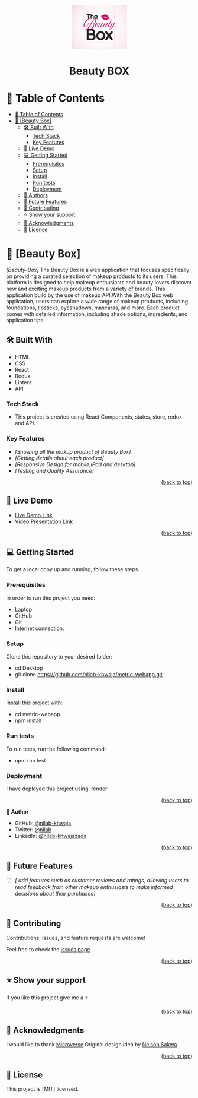<p align="center">
  <img src="/src/assests/logo1.png" alt="Animation" width="150">
</p
<a name="readme-top"></a>

<div align="center">

  <h1><b>Beauty BOX</b></h1>

</div>

<!-- TABLE OF CONTENTS -->

# 📗 Table of Contents

- [📗 Table of Contents](#-table-of-contents)
- [📖 \[Beauty Box\] ](#-Beauty-Box-)
  - [🛠 Built With ](#-built-with-)
    - [Tech Stack ](#tech-stack-)
    - [Key Features ](#key-features-)
  - [🚀 Live Demo ](#-live-demo-)
  - [💻 Getting Started ](#-getting-started-)
    - [Prerequisites](#prerequisites)
    - [Setup](#setup)
    - [Install](#install)
    - [Run tests](#run-tests)
    - [Deployment](#deployment)
  - [👥 Authors ](#-authors-)
  - [🔭 Future Features ](#-future-features-)
  - [🤝 Contributing ](#-contributing-)
  - [⭐️ Show your support ](#️-show-your-support-)
  - [🙏 Acknowledgments ](#-acknowledgments-)
  - [📝 License ](#-license-)

<!-- PROJECT DESCRIPTION -->

# 📖 [Beauty Box] <a name="about-project"></a>

*[Beauty-Box]* The Beauty Box is a web application that focuses specifically on providing a curated selection of makeup products to its users. This platform is designed to help makeup enthusiasts and beauty lovers discover new and exciting makeup products from a variety of brands. This application build by the use of makeup API.With the Beauty Box web application, users can explore a wide range of makeup products, including foundations, lipsticks, eyeshadows, mascaras, and more. Each product comes with detailed information, including shade options, ingredients, and application tips.

## 🛠 Built With <a name="built-with"></a>

- HTML
- CSS
- React
- Redux
- Linters
- API

### Tech Stack <a name="tech-stack"></a>

- This project is created using React Components, states, store, redux and API.

<!-- Features -->

### Key Features <a name="key-features"></a>

- *[Showing all the makup product of Beauty Box]*
- *[Getting details about each product]*
- *[Responsive Design for mobile,iPad and desktop]*
- *[Testing and Quality Assurance]*


<p align="right">(<a href="#readme-top">back to top</a>)</p>

<!-- LIVE DEMO -->

## 🚀 Live Demo <a name="live-demo"></a>

- [Live Demo Link](https://beauty-jsz4.onrender.com)
- [Video Presentation Link](https://www.loom.com/share/3381eee35d4043c48793ab2fd62ba622?sid=41addb3d-bc43-4385-a61e-9a407eaff3d4)

<p align="right">(<a href="#readme-top">back to top</a>)</p>

<!-- GETTING STARTED -->

## 💻 Getting Started <a name="getting-started"></a>

To get a local copy up and running, follow these steps.

### Prerequisites

In order to run this project you need:

- Laptop
- GitHub
- Git
- Internet connection.

### Setup

Clone this repository to your desired folder:

- cd Desktop
- git clone https://github.com/nilab-khwaja/metric-webapp.git

### Install

Install this project with:

  - cd metric-webapp
  - npm install

### Run tests

To run tests, run the following command:
- npm run test

### Deployment

I have deployed this project using: render

<p align="right">(<a href="#readme-top">back to top</a>)</p>

<!-- AUTHORS -->

👤 **Author**

- GitHub: [@nilab-khwaja](https://github.com/nilab-khwaja)
- Twitter: [@nilab](https://x.com/NilabKhwajazada?t=hEkqy2CCNFOIfGtbmD2gLA&s=35)
- LinkedIn: [@nilab-khwajazada](https://www.linkedin.com/in/nilab-khwajazada)


<p align="right">(<a href="#readme-top">back to top</a>)</p>

<!-- FUTURE FEATURES -->

## 🔭 Future Features <a name="future-features"></a>

- [ ] *[ add features such as customer reviews and ratings, allowing users to read feedback from other makeup enthusiasts to make informed decisions about their purchases]*



<p align="right">(<a href="#readme-top">back to top</a>)</p>

<!-- CONTRIBUTING -->

## 🤝 Contributing <a name="contributing"></a>

Contributions, issues, and feature requests are welcome!

Feel free to check the [issues page](https://github.com/nilab-khwaja/metrics-webapp/issues)

<p align="right">(<a href="#readme-top">back to top</a>)</p>

<!-- SUPPORT -->

## ⭐️ Show your support <a name="support"></a>

If you like this project give me a ⭐️

<p align="right">(<a href="#readme-top">back to top</a>)</p>

<!-- ACKNOWLEDGEMENTS -->

## 🙏 Acknowledgments <a name="acknowledgements"></a>

I would like to thank [Microverse](https://www.microverse.org/go)
Original design idea by [Nelson Sakwa](https://www.behance.net/sakwadesignstudio).

<p align="right">(<a href="#readme-top">back to top</a>)</p>

<!-- LICENSE -->

## 📝 License <a name="license"></a>

This project is [MIT] licensed.
